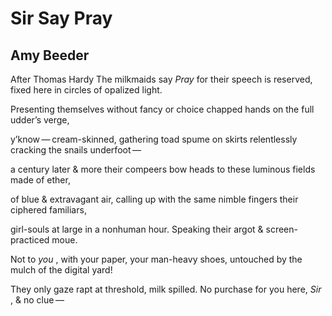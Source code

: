 # Sir Say Pray
## Amy Beeder
After Thomas Hardy
The milkmaids say _Pray_ for their speech is reserved,
fixed here in circles of opalized light.

Presenting themselves without fancy or choice
chapped hands on the full udder’s verge,

y’know — cream-skinned, gathering toad spume on skirts
relentlessly cracking the snails underfoot —

a century later & more their compeers bow heads
to these luminous fields made of ether,

of blue & extravagant air, calling up with the same
nimble fingers their ciphered familiars,

girl-souls at large in a nonhuman hour.
Speaking their argot & screen-practiced moue.

Not to _you_ , with your paper, your man-heavy shoes,
untouched by the mulch of the digital yard!

They only gaze rapt at threshold, milk spilled.
No purchase for you here, _Sir_ , & no clue —